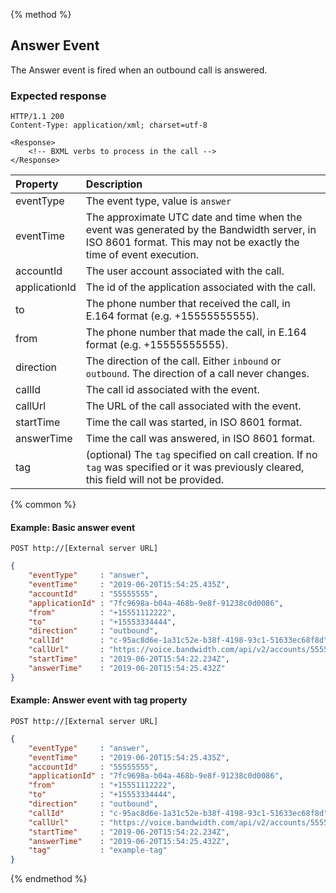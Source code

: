 {% method %}
## Answer Event

The Answer event is fired when an outbound call is answered.

### Expected response

```http
HTTP/1.1 200
Content-Type: application/xml; charset=utf-8

<Response>
    <!-- BXML verbs to process in the call -->
</Response>
```

| Property      | Description  |
|:--------------|:-------------|
| eventType     | The event type, value is `answer` |
| eventTime     | The approximate UTC date and time when the event was generated by the Bandwidth server, in ISO 8601 format. This may not be exactly the time of event execution. |
| accountId     | The user account associated with the call. |
| applicationId | The id of the application associated with the call. |
| to            | The phone number that received the call, in E.164 format (e.g. +15555555555). |
| from          | The phone number that made the call, in E.164 format (e.g. +15555555555). |
| direction     | The direction of the call. Either `inbound` or `outbound`. The direction of a call never changes. |
| callId        | The call id associated with the event. |
| callUrl       | The URL of the call associated with the event. |
| startTime     | Time the call was started, in ISO 8601 format. |
| answerTime    | Time the call was answered, in ISO 8601 format. |
| tag           | (optional) The `tag`  specified on call creation. If no `tag` was specified or it was previously cleared, this field will not be provided. |

{% common %}
#### Example: Basic answer event

```
POST http://[External server URL]
```

```json
{
	"eventType"     : "answer",
    "eventTime"     : "2019-06-20T15:54:25.435Z",
	"accountId"     : "55555555",
	"applicationId" : "7fc9698a-b04a-468b-9e8f-91238c0d0086",
	"from"          : "+15551112222",
	"to"            : "+15553334444",
	"direction"     : "outbound",
	"callId"        : "c-95ac8d6e-1a31c52e-b38f-4198-93c1-51633ec68f8d",
	"callUrl"       : "https://voice.bandwidth.com/api/v2/accounts/55555555/calls/c-95ac8d6e-1a31c52e-b38f-4198-93c1-51633ec68f8d",
	"startTime"     : "2019-06-20T15:54:22.234Z",
	"answerTime"    : "2019-06-20T15:54:25.432Z"
}
```

#### Example: Answer event with tag property

```
POST http://[External server URL]
```
```json
{
	"eventType"     : "answer",
    "eventTime"     : "2019-06-20T15:54:25.435Z",
	"accountId"     : "55555555",
	"applicationId" : "7fc9698a-b04a-468b-9e8f-91238c0d0086",
	"from"          : "+15551112222",
	"to"            : "+15553334444",
	"direction"     : "outbound",
	"callId"        : "c-95ac8d6e-1a31c52e-b38f-4198-93c1-51633ec68f8d",
	"callUrl"       : "https://voice.bandwidth.com/api/v2/accounts/55555555/calls/c-95ac8d6e-1a31c52e-b38f-4198-93c1-51633ec68f8d",
	"startTime"     : "2019-06-20T15:54:22.234Z",
	"answerTime"    : "2019-06-20T15:54:25.432Z",
	"tag"           : "example-tag"
}
```

{% endmethod %}
